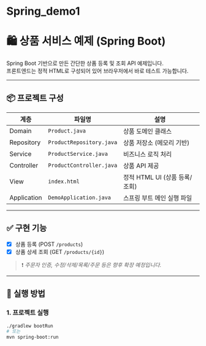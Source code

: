 # Spring_demo1

# 🛍️ 상품 서비스 예제 (Spring Boot)

Spring Boot 기반으로 만든 간단한 상품 등록 및 조회 API 예제입니다.  
프론트엔드는 정적 HTML로 구성되어 있어 브라우저에서 바로 테스트 가능합니다.

---

## 📦 프로젝트 구성

| 계층 | 파일명 | 설명 |
|------|--------|------|
| Domain | `Product.java` | 상품 도메인 클래스 |
| Repository | `ProductRepository.java` | 상품 저장소 (메모리 기반) |
| Service | `ProductService.java` | 비즈니스 로직 처리 |
| Controller | `ProductController.java` | 상품 API 제공 |
| View | `index.html` | 정적 HTML UI (상품 등록/조회) |
| Application | `DemoApplication.java` | 스프링 부트 메인 실행 파일 |

---

## ✅ 구현 기능

- [x] 상품 등록 (POST `/products`)
- [x] 상품 상세 조회 (GET `/products/{id}`)

> ❗ *주문자 인증, 수정/삭제/목록/주문 등은 향후 확장 예정입니다.*

---

## 📂 실행 방법

### 1. 프로젝트 실행

```bash
./gradlew bootRun
# 또는
mvn spring-boot:run
